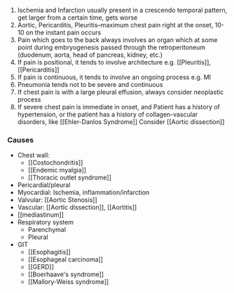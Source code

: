 1. Ischemia and Infarction usually present in a crescendo temporal pattern, get larger from a certain time, gets worse
2. Aortic, Pericarditis, Pleuritis–maximum chest pain right at the onset, 10-10 on the instant pain occurs
3. Pain which goes to the back always involves an organ which at some point during embryogenesis passed through the retroperitoneum (duodenum, aorta, head of pancreas, kidney, etc.)
5. If pain is positional, it tends to involve architecture e.g. [[Pleuritis]], [[Pericarditis]]
6. If pain is continuous, it tends to involve an ongoing process e.g. MI
7. Pneumonia tends not to be severe and continuous
8. If chest pain is with a large pleural effusion, always consider neoplastic process
9. If severe chest pain is immediate in onset, and Patient has a history of hypertension, or the patient has a history of collagen-vascular disorders, like [[Ehler-Danlos Syndrome]] Consider [[Aortic dissection]]

### Causes
- Chest wall: 
	- [[Costochondritis]] 
	- [[Endemic myalgia]] 
	- [[Thoracic outlet syndrome]] 
- Pericardial/pleural
- Myocardial: Ischemia, inflammation/infarction
- Valvular: [[Aortic Stenosis]]
- Vascular: [[Aortic dissection]], [[Aortitis]] 
- [[mediastinum]] 
- Respiratory system
	- Parenchymal
	- Pleural
- GIT
	- [[Esophagitis]]
	- [[Esophageal carcinoma]]
	- [[GERD]]
	- [[Boerhaave's syndrome]]
	- [[Mallory-Weiss syndrome]]
	
